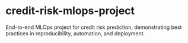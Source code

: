 # credit-risk-mlops-project
End-to-end MLOps project for credit risk prediction, demonstrating best practices in reproducibility, automation, and deployment.

